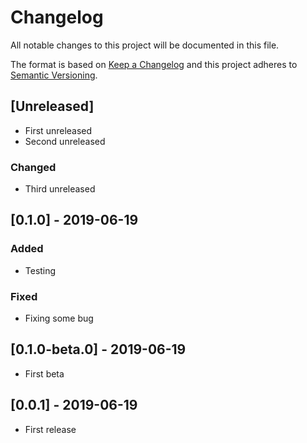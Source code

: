 # Changelog

All notable changes to this project will be documented in this file.

The format is based on [Keep a Changelog](http://keepachangelog.com/en/1.0.0/)
and this project adheres to [Semantic Versioning](http://semver.org/spec/v2.0.0.html).

## [Unreleased]

- First unreleased
- Second unreleased

### Changed
- Third unreleased

## [0.1.0] - 2019-06-19

### Added
- Testing

### Fixed

- Fixing some bug

## [0.1.0-beta.0] - 2019-06-19

- First beta

## [0.0.1] - 2019-06-19

- First release
